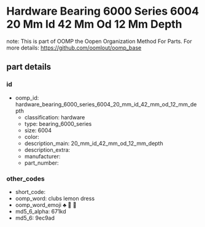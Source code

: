 # Hardware Bearing 6000 Series 6004 20 Mm Id 42 Mm Od 12 Mm Depth  

note: This is part of OOMP the Oopen Organization Method For Parts. For more details: https://github.com/oomlout/oomp_base

##  part details





### id
* oomp_id: hardware_bearing_6000_series_6004_20_mm_id_42_mm_od_12_mm_depth
  * classification: hardware
  * type: bearing_6000_series
  * size: 6004
  * color: 
  * description_main: 20_mm_id_42_mm_od_12_mm_depth
  * description_extra: 
  * manufacturer: 
  * part_number: 

### other_codes
* short_code: 
* oomp_word: clubs lemon dress
* oomp_word_emoji :clubs: :lemon: :dress:
* md5_6_alpha: 671kd
* md5_6: 9ec9ad
